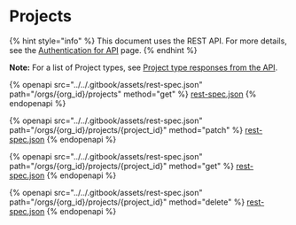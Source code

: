 # Projects

{% hint style="info" %}
This document uses the REST API. For more details, see the [Authentication for API](../authentication-for-api/) page.
{% endhint %}

**Note:** For a list of Project types, see [Project type responses from the API](../snyk-api/api-endpoints-index-and-tips/project-type-responses-from-the-api/).

{% openapi src="../../.gitbook/assets/rest-spec.json" path="/orgs/{org_id}/projects" method="get" %}
[rest-spec.json](../../.gitbook/assets/rest-spec.json)
{% endopenapi %}

{% openapi src="../../.gitbook/assets/rest-spec.json" path="/orgs/{org_id}/projects/{project_id}" method="patch" %}
[rest-spec.json](../../.gitbook/assets/rest-spec.json)
{% endopenapi %}

{% openapi src="../../.gitbook/assets/rest-spec.json" path="/orgs/{org_id}/projects/{project_id}" method="get" %}
[rest-spec.json](../../.gitbook/assets/rest-spec.json)
{% endopenapi %}

{% openapi src="../../.gitbook/assets/rest-spec.json" path="/orgs/{org_id}/projects/{project_id}" method="delete" %}
[rest-spec.json](../../.gitbook/assets/rest-spec.json)
{% endopenapi %}
